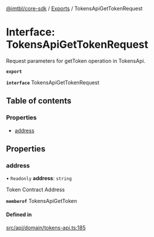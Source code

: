 [@imtbl/core-sdk](../README.md) / [Exports](../modules.md) / TokensApiGetTokenRequest

# Interface: TokensApiGetTokenRequest

Request parameters for getToken operation in TokensApi.

**`export`** 

**`interface`** TokensApiGetTokenRequest

## Table of contents

### Properties

- [address](TokensApiGetTokenRequest.md#address)

## Properties

### address

• `Readonly` **address**: `string`

Token Contract Address

**`memberof`** TokensApiGetToken

#### Defined in

[src/api/domain/tokens-api.ts:185](https://github.com/immutable/imx-core-sdk/blob/7204457/src/api/domain/tokens-api.ts#L185)
